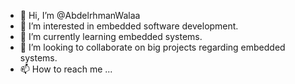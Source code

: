 - 👋 Hi, I’m @AbdelrhmanWalaa
- 👀 I’m interested in embedded software development.
- 🌱 I’m currently learning embedded systems.
- 💞️ I’m looking to collaborate on big projects regarding embedded systems.
- 📫 How to reach me ...

<!---
AbdelrhmanWalaa/AbdelrhmanWalaa is a ✨ special ✨ repository because its `README.md` (this file) appears on your GitHub profile.
You can click the Preview link to take a look at your changes.
--->
